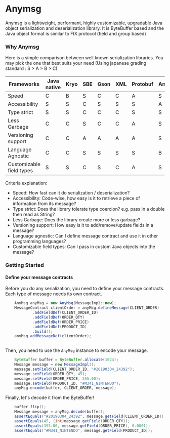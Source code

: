 # Anymsg

Anymsg is a lightweight, performant, highly customizable, upgradable Java object 
serialization and deserialization library. It is ByteBuffer based and the Java
object format is similar to FIX protocol (field and group based)

### Why Anymsg

Here is a simple comparison between well known serialization libraries.
You may pick the one that best suits your need
(Using japanese grading standard : S > A > B > C)

Frameworks | Java native | Kryo | SBE | Gson | XML | Protobuf | AnyMsg
--- | --- | --- | --- | --- | --- | --- | ---
Speed                    | C | B | S | C | C | A | S
Accessibility            | S | S | C | S | S | S | A
Type strict              | S | S | C | C | C | S | S
Less Garbage             | C | C | S | C | C | A | S
Versioning support       | C | C | A | A | A | A | S
Language Agnostic        | C | C | S | S | S | S | B
Customizable field types | S | S | C | S | C | A | S

Criteria explanation:
- Speed: How fast can it do serialization / deserialization?
- Accessibility: Code-wise, how easy is it to retrieve a piece of information from its message?
- Type strict: Does the library tolerate type coercion? e.g. pass in a double then read as String?
- Less Garbage: Does the library create more or less garbage?
- Versioning support: How easy is it to add/remove/update fields in a message?
- Language agnostic: Can I define message contract and use it in other programming languages?
- Customizable field types: Can I pass in custom Java objects into the message?

### Getting Started

#### Define your message contracts

Before you do any serialization, you need to define your message contracts. Each
type of message needs its own contract.

```java
    AnyMsg anyMsg = new AnyMsg(MessageImpl::new);
    MessageContract clientOrder = anyMsg.defineMessage(CLIENT_ORDER)
            .addFieldDef(CLIENT_ORDER_ID)
            .addFieldDef(ORDER_QTY)
            .addFieldDef(ORDER_PRICE)
            .addFieldDef(PRODUCT_ID)
            .build();
    anyMsg.addMessageDef(clientOrder);
    
```
Then, you need to use the `AnyMsg` instance to encode your message.
```java 
    ByteBuffer buffer = ByteBuffer.allocate(1024);
    Message message = new MessageImpl();
    message.setField(CLIENT_ORDER_ID, "#20190304_24392");
    message.setField(ORDER_QTY, 45);
    message.setField(ORDER_PRICE, 355.00);
    message.setField(PRODUCT_ID, "#M341_NINTENDO");
    anyMsg.encode(buffer, CLIENT_ORDER, message);
```
Finally, let's decode it from the ByteBuffer!
```java
    buffer.flip();
    Message message = anyMsg.decode(buffer);
    assertEquals("#20190304_24392", message.getField(CLIENT_ORDER_ID));
    assertEquals(45, (int)message.getField(ORDER_QTY));
    assertEquals(355.00, message.getField(ORDER_PRICE), 0.0001);
    assertEquals("#M341_NINTENDO", message.getField(PRODUCT_ID));
```
